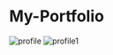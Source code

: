 # My-Portfolio
![profile](https://github.com/shraddhaverma11/My-Portfolio/assets/149676426/1c3daf3e-f0fb-4da1-916b-44ef2cba0b87)
![profile1](https://github.com/shraddhaverma11/My-Portfolio/assets/149676426/e1984040-d510-4678-a99e-50afbf2634cb)
